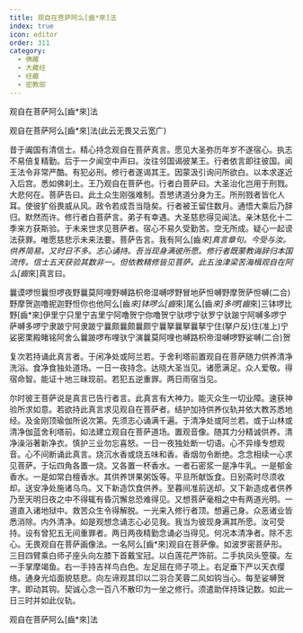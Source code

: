 ```yaml
---
title: 观自在菩萨阿么[齒*來]法
index: true
icon: editor
order: 311
category:
  - 佛藏
  - 大藏经
  - 经藏
  - 密教部
---
```


  观自在菩萨阿么[齒*來]法  

观自在菩萨阿么[齒*來]法(此云无畏又云宽广)  

昔于阗国有清信士。精心持念观自在菩萨真言。愿见大圣弥历年岁不遂宿心。执志不易倍复精勤。后于一夕闻空中声曰。汝往邻国谒彼某王。行者依言即往彼国。闻王法令非常严酷。有犯必刑。修行者遂谒其王。因蒙汲引询问所欲白。以本求遂近入后宫。悉如佛刹土。王乃观自在菩萨也。行者白菩萨曰。大圣治化岂用于刑戮。大悲何在。菩萨告曰。此土众生刚强难制。吾慜诱道分身为王。所刑戮者皆化人耳。使彼犷俗畏威从风。政令若成吾当隐矣。行者被王留住数月。通悟大乘后乃辞归。默然而许。修行者白菩萨言。弟子有幸遇。大圣慈悲得见闻法。亲沐慈化十二季来方获斯验。于未来世求见菩萨者。宿心不易久受勤苦。空无所成。疑心一起谤法获罪。唯愿慈悲示未来法要。菩萨告言。我有阿么[齒*來]真言章句。今受与汝。供养简易。又时日不多。志心诵持。吾当现身满彼所愿。修行者既蒙教诲辞归本国流传。信士五天获验其数非一。但依教精修皆见菩萨。此五浊津梁苦海楫观自在阿么[齒*來]真言曰。  

曩谟啰怛曩怛啰夜野曩莫阿哩野嚩路枳帝湿嚩啰野冒地萨怛嚩野摩贺萨怛嚩(二合)野摩贺迦噜抳迦野怛你也他阿么[齒*來]钵啰么[齒*來]尾么[齒*來]多啰[齒*來]三钵啰比野[齒*來]伊里宁只里宁吉里宁阿噜贺宁你噜贺宁驮啰宁驮罗宁驮跛宁阿嚩多啰宁萨嚩多啰宁隶跛宁阿隶跛宁曩颇曩颇曩颇宁曩拏曩拏曩拏宁住(拏户反)住(准上)宁娑密栗殿睹铭阿舍么曩跛啰布哩驮宁演曩莫阿哩也嚩路枳帝湿嚩啰野娑嚩(二合)贺  

复次若持诵此真言者。于闲净处或阿兰若。于舍利塔前置观自在菩萨随力供养清净洗浴。食净食独处道场。一日一夜持念。达晓大圣当见。诸愿满足。众人爱敬。得宿命智。能证十地三昧现前。若犯五逆重罪。两日雨宿当见。  

尔时彼王菩萨说是真言已告行者言。此真言有大神力。能灭众生一切业障。速获神验所求如意。若欲持此真言求见观自在菩萨者。结护加持供养仪轨并依大教苏悉地经。及金刚顶瑜伽所说次第。先须志心诵满千遍。于清净处或阿兰若。或于山林或清净伽蓝舍利塔前。如法建立观自在菩萨道场。置观音像。随其力分精诚供养。清净澡浴著新净衣。慎护三业勿忘喜怒。一日一夜独处断一切语。心不异缘专想观音。心不间断诵此真言。烧沉水香或烧五味和香。香烟勿令断绝。念念相续一心求见菩萨。于坛四角各置一烧。又各置一杯香水。一者石密浆一是净牛乳。一是郁金香水。一是如常白檀香水。其供养饼果粥饭等。平旦所献饭食。日别斋时尽须收却。送安净处施诸乌鸟。又下新造饮食供养。至暮间准前送却。又下新造成者供养乃至天明日夜之中不得辄有昏沉懈怠恐难得见。又想菩萨毫相之中有两道光明。一道直入诸地狱中。救苦众生令得解脱。一光来入修行者顶。想遍己身。众恶诸业皆悉消除。内外清净。如是观想念诵志心必见我。我当为彼现身满其所愿。汝可受持。设有曾犯五无间重罪者。两日两夜精勤念诵必当得见。何况本清净者。除不志心。无畏观自在菩萨画像法。一名阿么[齒*來]观自在菩萨像。如波罗密菩萨形。三目四臂乘白师子座头向左膝下首戴宝冠。以白莲花严饰前。二手执凤头箜篌。左一手掌摩竭鱼。右一手持吉祥鸟白色。左足屈在师子项上。右足垂下严以天衣缨络。通身光焰面貌慈悲。向左谛观其印以二羽合芙蓉二风如钩当心。每至娑嚩贺字。即动其钩。契诚心念一百八不散印为一坐之修行。须遣助伴持珠记数。如此一日三时并如此仪轨。  

观自在菩萨阿么[齒*來]法  
